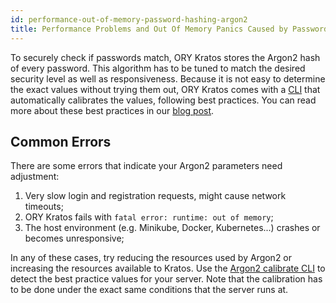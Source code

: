```yaml
---
id: performance-out-of-memory-password-hashing-argon2
title: Performance Problems and Out Of Memory Panics Caused by Password Hashing
---
```


To securely check if passwords match, ORY Kratos stores the Argon2 hash of every password.
This algorithm has to be tuned to match the desired security level as well as responsiveness.
Because it is not easy to determine the exact values without trying them out, ORY Kratos
comes with a [CLI](../cli/kratos-hashers-argon2-calibrate.md) that automatically calibrates the values, following best practices.
You can read more about these best practices in our [blog post](https://ory.sh/argon2-parameter-choice-best-practice/).

## Common Errors

There are some errors that indicate your Argon2 parameters need adjustment:

1. Very slow login and registration requests, might cause network timeouts;
2. ORY Kratos fails with `fatal error: runtime: out of memory`;
3. The host environment (e.g. Minikube, Docker, Kubernetes...) crashes or becomes unresponsive;

In any of these cases, try reducing the resources used by Argon2 or increasing the resources available to Kratos.
Use the [Argon2 calibrate CLI](../cli/kratos-hashers-argon2-calibrate.md) to detect the best practice values for your server.
Note that the calibration has to be done under the exact same conditions that the server runs at.
